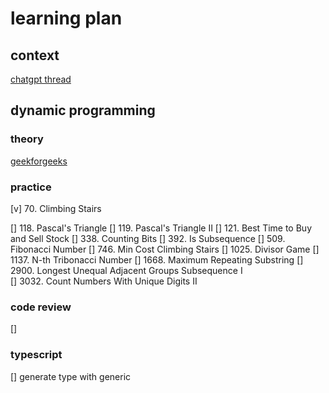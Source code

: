 # learning plan
                         
## context
[chatgpt thread](https://chatgpt.com/share/674996f6-6064-8002-973f-67bc6636355a)

## dynamic programming

### theory
[geekforgeeks](https://www.geeksforgeeks.org/dynamic-programming/)


### practice
[v] 70. Climbing Stairs

[] 118. Pascal's Triangle
[] 119. Pascal's Triangle II
[] 121. Best Time to Buy and Sell Stock
[] 338. Counting Bits
[] 392. Is Subsequence
[] 509. Fibonacci Number
[] 746. Min Cost Climbing Stairs
[] 1025. Divisor Game
[] 1137. N-th Tribonacci Number
[] 1668. Maximum Repeating Substring
[] 2900. Longest Unequal Adjacent Groups Subsequence I  
[] 3032. Count Numbers With Unique Digits II


### code review
[]

### typescript
[] generate type with generic

